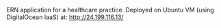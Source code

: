 ERN application for a healthcare practice. 
Deployed on Ubuntu VM (using DigitalOcean IaaS) at: http://24.199.116.13/
